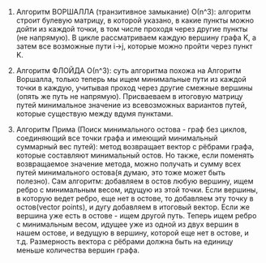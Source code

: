 1) Алгоритм ВОРШАЛЛА (транзитивное замыкание) О(n^3): алгоритм строит булевую матрицу, в которой указано, в какие пункты можно дойти из каждой точки,  в том числе проходя через другие пункты (не напрямую).
   В цикле рассматриваем каждую вершину графа K, а затем все возможные пути i->j, которые можно пройти через пункт K.

2) Алгоритм ФЛОЙДА О(n^3): суть алгоритма похожа на Алгоритм Воршалла, только теперь мы ищем минимальные пути из каждой точки в каждую, учитывая проход через другие смежные вершины (опять же путь не напрямую).
   Присваеваем в итоговую матрицу путей минимальное значение из всевозможных вариантов путей, которые существую между вдумя пунктами.

3) Алгоритм Прима (Поиск минимального остова - граф без циклов, соединяющий все точки графа и имеющий минимальный суммарный вес путей): метод возвращает вектор с рёбрами графа, которые составляют минимальный остов.
   Но также, если поменять возвращаемое значение метода, можно получать и сумму всех путей минимального остова(я думаю, это тоже может быть полезно).
   Сам алгоритм: добавляем в остов любую вершину, ищем ребро с минимальным весом, идущую из этой точки. Если вершины, в которую ведет ребро, еще нет в остове, то добавляем эту точку в остов(vector points), и дугу добавляем в итоговый вектор.
   Если же вершина уже есть в остове - ищем другой путь. Теперь ищем ребро с минимальным весом, идущее уже из одной из двух вершин в нашем остове, и ведущую в вершину, которой еще нет в остове, и т.д.
   Размерность вектора с рёбрами должна быть на единицу меньше количества вершин графа.

